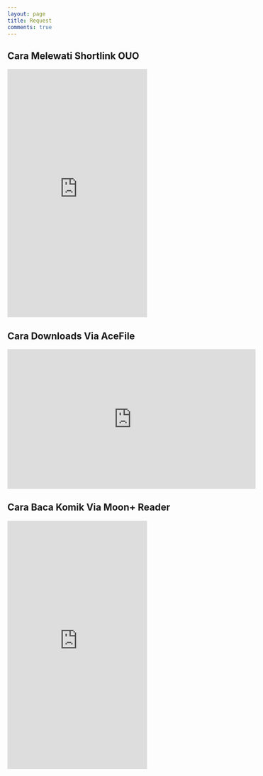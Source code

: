 ```yaml
---
layout: page
title: Request
comments: true
---
```


## Cara Melewati Shortlink OUO

<iframe width="315" height="560" src="https://www.youtube.com/embed/lUmsgwDKRh4" title="Cara melewati shortlink ouo" frameborder="0" allow="accelerometer; autoplay; clipboard-write; encrypted-media; gyroscope; picture-in-picture; web-share" referrerpolicy="strict-origin-when-cross-origin" allowfullscreen></iframe>

## Cara Downloads Via AceFile

<iframe width="560" height="315" src="https://www.youtube.com/embed/lPhUsw8k0EI?si=KxJ_G4oQ-QbZIfo-" title="YouTube video player" frameborder="0" allow="accelerometer; autoplay; clipboard-write; encrypted-media; gyroscope; picture-in-picture; web-share" referrerpolicy="strict-origin-when-cross-origin" allowfullscreen></iframe>

## Cara Baca Komik Via Moon+ Reader

<iframe width="315" height="560" src="https://www.youtube.com/embed/YPnEi9AZNCQ" title="cara baca komik dari kumabatch.github.io" frameborder="0" allow="accelerometer; autoplay; clipboard-write; encrypted-media; gyroscope; picture-in-picture; web-share" referrerpolicy="strict-origin-when-cross-origin" allowfullscreen></iframe>
